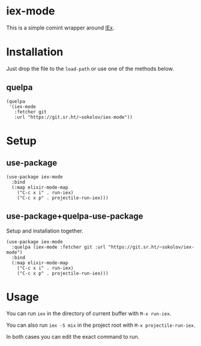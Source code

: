 

# iex-mode

This is a simple comint wrapper around [IEx](https://hexdocs.pm/iex/IEx.html).


# Installation

Just drop the file to the `load-path` or use one of the methods below.


## quelpa

    (quelpa
     '(iex-mode
       :fetcher git
       :url "https://git.sr.ht/~sokolov/iex-mode"))


# Setup


## use-package

    (use-package iex-mode
      :bind
      (:map elixir-mode-map
        ("C-c x i" . run-iex)
        ("C-c x p" . projectile-run-iex)))


## use-package+quelpa-use-package

Setup and installation together.

    (use-package iex-mode
      :quelpa (iex-mode :fetcher git :url "https://git.sr.ht/~sokolov/iex-mode")
      :bind
      (:map elixir-mode-map
        ("C-c x i" . run-iex)
        ("C-c x p" . projectile-run-iex)))


# Usage

You can run `iex` in the directory of current buffer with `M-x
  run-iex`.

You can also run `iex -S mix` in the project root with `M-x
  projectile-run-iex`.

In both cases you can edit the exact command to run.
